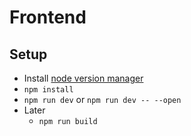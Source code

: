 # Frontend


## Setup


- Install [node version manager](https://github.com/nvm-sh/nvm)
- `npm install`
- `npm run dev` or `npm run dev -- --open`
- Later
  - `npm run build`

